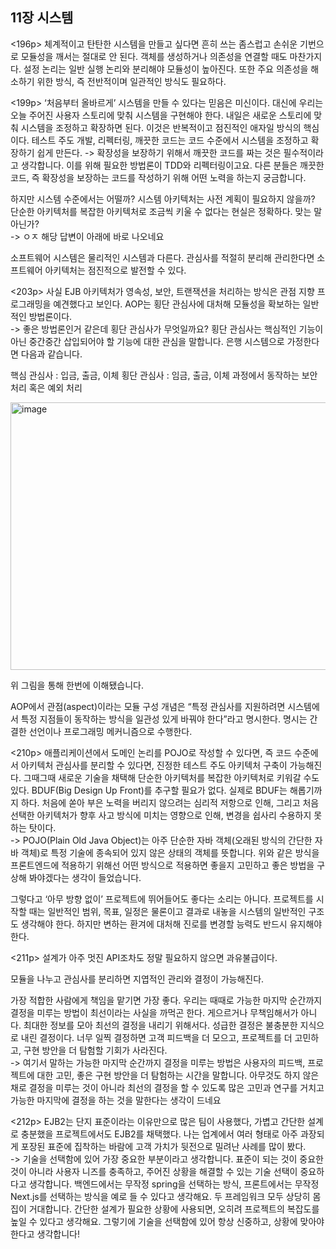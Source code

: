## 11장 시스템

<196p>
체계적이고 탄탄한 시스템을 만들고 싶다면 흔히 쓰는 좀스럽고 손쉬운 기번으로 모듈성을 깨서는 절대로 안 된다. 객체를 생성하거나 의존성을 연결할 때도 마찬가지다. 설정 논리는 일반 실행 논리와 분리해야 모듈성이 높아진다. 또한 주요 의존성을 해소하기 위한 방식, 즉 전반적이며 일관적인 방식도 필요하다.

<199p>
‘처음부터 올바르게’ 시스템을 만들 수 있다는 믿음은 미신이다. 대신에 우리는 오늘 주어진 사용자 스토리에 맞춰 시스템을 구현해야 한다. 내일은 새로운 스토리에 맞춰 시스템을 조정하고 확장하면 된다. 이것은 반복적이고 점진적인 애자일 방식의 핵심이다. 테스트 주도 개발, 리펙터링, 깨끗한 코드는 코드 수준에서 시스템을 조정하고 확장하기 쉽게 만든다. -> 확장성을 보장하기 위해서 깨끗한 코드를 짜는 것은 필수적이라고 생각합니다. 이를 위해 필요한 방법론이 TDD와 리펙터링이고요. 다른 분들은 깨끗한 코드, 즉 확장성을 보장하는 코드를 작성하기 위해 어떤 노력을 하는지 궁금합니다.

하지만 시스템 수준에서는 어떨까? 시스템 아키텍처는 사전 계획이 필요하지 않을까? 단순한 아키텍처를 복잡한 아키텍처로 조금씩 키울 수 없다는 현실은 정확하다. 맞는 말 아닌가?<br/>
-> ㅇㅈ 해당 답변이 아래에 바로 나오네요

소프트웨어 시스템은 물리적인 시스템과 다른다. 관심사를 적절히 분리해 관리한다면 소프트웨어 아키텍처는 점진적으로 발전할 수 있다.

<203p>
사실 EJB 아키텍처가 영속성, 보안, 트랜잭션을 처리하는 방식은 관점 지향 프로그래밍을 예견했다고 보인다. AOP는 횡단 관심사에 대처해 모듈성을 확보하는 일반적인 방법론이다.<br/>
-> 좋은 방법론인거 같은데 횡단 관심사가 무엇일까요? 횡단 관심사는 핵심적인 기능이 아닌 중간중간 삽입되어야 할 기능에 대한 관심을 말합니다. 은행 시스템으로 가정한다면 다음과 같습니다.

핵심 관심사 : 입금, 출금, 이체
횡단 관심사 : 임금, 출금, 이체 과정에서 동작하는 보안 처리 혹은 예외 처리

<img width="753" height="428" alt="image" src="https://github.com/user-attachments/assets/6d40f3b5-bc71-4b66-9159-d110ea2f344f" />

위 그림을 통해 한번에 이해됐습니다.

AOP에서 관점(aspect)이라는 모듈 구성 개념은 “특정 관심사를 지원하려면 시스템에서 특정 지점들이 동작하는 방식을 일관성 있게 바꿔야 한다”라고 명시한다. 명시는 간결한 선언이나 프로그래밍 메커니즘으로 수행한다.

<210p>
애플리케이션에서 도메인 논리를 POJO로 작성할 수 있다면, 즉 코드 수준에서 아키텍처 관심사를 분리할 수 있다면, 진정한 테스트 주도 아키텍처 구축이 가능해진다. 그때그때 새로운 기술을 채택해 단순한 아키텍처를 복잡한 아키텍처로 키워갈 수도 있다. BDUF(Big Design Up Front)를 추구할 필요가 없다. 실제로 BDUF는 해롭기까지 하다. 처음에 쏟아 부은 노력을 버리지 않으려는 심리적 저항으로 인해, 그리고 처음 선택한 아키텍처가 향후 사고 방식에 미치는 영향으로 인해, 변경을 쉽사리 수용하지 못하는 탓이다.<br/>
-> POJO(Plain Old Java Object)는 아주 단순한 자바 객체(오래된 방식의 간단한 자바 객체)로 특정 기술에 종속되어 있지 않은 상태의 객체를 뜻합니다. 위와 같은 방식을 프론트엔드에 적용하기 위해선 어떤 방식으로 적용하면 좋을지 고민하고 좋은 방법을 구상해 봐야겠다는 생각이 들었습니다.

그렇다고 ‘아무 방향 없이’ 프로젝트에 뛰어들어도 좋다는 소리는 아니다. 프로젝트를 시작할 때는 일반적인 범위, 목표, 일정은 물론이고 결과로 내놓을 시스템의 일반적인 구조도 생각해야 한다. 하지만 변하는 환겨에 대처해 진로를 변경할 능력도 반드시 유지해야 한다.

<211p>
설계가 아주 멋진 API조차도 정말 필요하지 않으면 과유불급이다.

모듈을 나누고 관심사를 분리하면 지엽적인 관리와 결정이 가능해진다.

가장 적합한 사람에게 책임을 맡기면 가장 좋다. 우리는 때때로 가능한 마지막 순간까지 결정을 미루는 방법이 최선이라는 사실을 까먹곤 한다. 게으르거나 무책임해서가 아니다. 최대한 정보를 모아 최선의 결정을 내리기 위해서다. 성급한 결정은 불충분한 지식으로 내린 결정이다. 너무 일찍 결정하면 고객 피드백을 더 모으고, 프로젝트를 더 고민하고, 구현 방안을 더 탐험할 기회가 사라진다.<br/>
-> 여기서 말하는 가능한 마지막 순간까지 결정을 미루는 방법은 사용자의 피드백, 프로젝트에 대한 고민, 좋은 구현 방안을 더 탐험하는 시간을 말합니다. 아무것도 하지 않은 채로 결정을 미루는 것이 아니라 최선의 결정을 할 수 있도록 많은 고민과 연구를 거치고 가능한 마지막에 결정을 하는 것을 말한다는 생각이 드네요

<212p>
EJB2는 단지 표준이라는 이유만으로 많은 팀이 사용했다, 가볍고 간단한 설계로 충분했을 프로젝트에서도 EJB2를 채택했다. 나는 업계에서 여러 형태로 아주 과장되게 포장된 표준에 집착하는 바람에 고객 가치가 뒷전으로 밀려난 사례를 많이 봤다.<br/>
-> 기술을 선택함에 있어 가장 중요한 부분이라고 생각합니다. 표준이 되는 것이 중요한 것이 아니라 사용자 니즈를 충족하고, 주어진 상황을 해결할 수 있는 기술 선택이 중요하다고 생각합니다. 백엔드에서는 무작정 spring을 선택하는 방식, 프론트에서는 무작정 Next.js를 선택하는 방식을 예로 들 수 있다고 생각해요. 두 프레임워크 모두 상당히 몸집이 거대합니다. 간단한 설계가 필요한 상황에 사용되면, 오히려 프로젝트의 복잡도를 높일 수 있다고 생각해요. 그렇기에 기술을 선택함에 있어 항상 신중하고, 상황에 맞아야 한다고 생각합니다!
